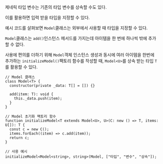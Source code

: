 제네릭 타입 변수는 기존의 타입 변수를 상속할 수도 있다.

이를 활용하면 입력 받을 타입을 지정할 수 있다.

예시 코드를 살펴보면 `Model`클래스는 외부에서 사용할 때 타입을 지정할 수 있다.

`Model`클래스는 `add()`인스턴스 메서드를 가지는데 아이템을 한 번에 하나씩 밖에 추가할 수 없다.

사용에 편의를 더하기 위해 `Model`객체 인스턴스 생성과 동시에 여러 아이템을 한번에 추가하는 `initializeModel()`팩토리 함수를 작성할 때, `Model<U>`를 상속 받는 타입 `T`를 활용할 수 있다.

```tsx
// Model 클래스
class Model<T> {
  constructor(private _data: T[] = []) {}

  add(item: T): void {
    this._data.push(item);
  }
}

// Model 초기화 팩토리 함수
function initializeModel<T extends Model<U>, U>(C: new () => T, items: U[]): T {
  const c = new C();
  items.forEach((item) => c.add(item));
  return c;
}

// 사용 예시
initializeModel<Model<string>, string>(Model, ["타입", "변수", "상속"]);
```
